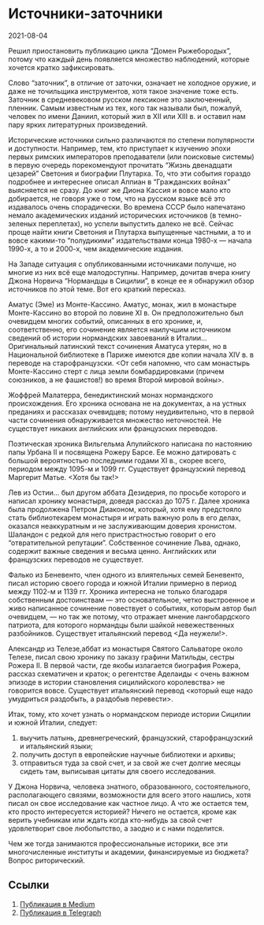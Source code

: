 # Источники-заточники


<p class="text-end time-holder"><time>2021-08-04</time></p>





Решил приостановить публикацию цикла “Домен Рыжебородых”, потому что
каждый день появляется множество наблюдений, которые хочется кратко
зафиксировать.

Слово “заточник”, в отличие от заточки, означает не холодное оружие, и
даже не точильщика инструментов, хотя такое значение тоже есть.
Заточник в средневековом русском лексиконе это заключенный, пленник.
Самым известным из тех, кого так называли был, пожалуй, человек по
имени Даниил, который жил в XII или XIII в. и оставил нам пару ярких
литературных произведений.

Исторические источники сильно различаются по степени популярности и
доступности. Например, тем, кто приступает к изучению эпохи первых
римских императоров преподаватели (или поисковые системы) в первую
очередь порекомендуют прочитать “Жизнь двенадцати цезарей” Светония и
биографии Плутарха. То, что эти события гораздо подробнее и интереснее
описал Аппиан в “Гражданских войнах” выясняется не сразу. До книг же
Диона Кассия и вовсе мало кто добирается, не говоря уже о том, что на
русском языке всё это издавалось очень спорадически. Во времена СССР
было напечатано немало академических изданий исторических источников (в
темно-зеленых переплетах), но успели выпустить далеко не всё. Сейчас
проще найти книги Светония и Плутарха выпущенные частными, а то и вовсе
какими-то “полудикими” издательствами конца 1980-х — начала 1990-х, а
то и 2000-х, чем академические издания.

На Западе ситуация с опубликованными источниками получше, но многие из
них всё еще малодоступны. Например, дочитав вчера книгу Джона Норвича
“Нормандцы в Сицилии”, в конце ее я обнаружил обзор источников по этой
теме. Вот его краткий пересказ.

Аматус (Эме) из Монте-Кассино. Аматус, монах, жил в монастыре
Монте-Кассино во второй по ловине ХI в. Он предположительно был
очевидцем многих событий, описанных в его хронике, и, соответственно,
его сочинение является наилучшим источником сведений об истории
нормандских завоеваний в Италии… Оригинальный латинский текст сочинения
Аматуса утерян, но в Национальной библиотеке в Париже имеются две копии
начала XIV в. в переводе на старофранцузски. <От себя напомню, что сам
монастырь Монте-Кассино стерт с лица земли бомбардировками (причем
союзников, а не фашистов!) во время Второй мировой войны>.

Жоффрей Малатерра, бенедиктинский монах нормандского происхождения. Его
хроника основана не на документах, а на устных преданиях и рассказах
очевидцев; потому неудивительно, что в первой части сочинения
обнаруживается множество неточностей. Не существует никаких английских
или французских переводов.

Поэтическая хроника Вильгельма Апулийского написана по настоянию папы
Урбана II и посвящена Рожеру Барсе. Ее можно датировать с большой
вероятностью последними годами ХI в., скорее всего, периодом между
1095-м и 1099 гг. Существует французский перевод Маргерит Матье. <Хотя
бы так!>

Лев из Остии… был другом аббата Дезидерия, по просьбе которого и
написал хронику монастыря, доведя рассказ до 1075 г. Далее хроника была
продолжена Петром Диаконом, который, хотя ему предстояло стать
библиотекарем монастыря и играть важную роль в его делах, оказался
неаккуратным и не заслуживающим доверия хронистом. Шаландон с редкой
для него пристрастностью говорит о его “отвратительной репутации”.
Собственное сочинение Льва, однако, содержит важные сведения и весьма
ценно. Английских или французских переводов не существует.

Фалько из Беневенто, член одного из влиятельных семей Беневенто, писал
историю своего города и южной Италии примерно в период между 1102-м и
1139 гг. Хроника интересна не только благодаря собственным достоинствам
— это основательное, четко выстроенное и живо написанное сочинение
повествует о событиях, которым автор был очевидцем, — но так же потому,
что отражает мнение лангобардского патриота, для которого нормандцы
были шайкой невежественных разбойников. Существует итальянский перевод
<Да неужели!>.

Александр из Телезе,аббат из монастыря Святого Сальваторе около Телезе,
писал свою хронику по заказу графини Матильды, сестры Рожера II. В
первой части, где якобы излагается биография Рожера, рассказ схематичен
и краток; о регентстве Аделаиды < очень важном эпизоде в истории
становления сицилийского королевства> не говорится вовсе. Существует
итальянский перевод <который еще надо умудриться раздобыть, а раздобыв
перевести>.

Итак, тому, кто хочет узнать о нормандском периоде истории Сицилии и
южной Италии, следует:

1. выучить латынь, древнегреческий, французский, старофранцузский и
       итальянский языки;
2. получить доступ в европейские научные библиотеки и архивы;
3. отправиться туда за свой счет, и за свой же счет долгие месяцы
       сидеть там, выписывая цитаты для своего исследования.

У Джона Норвича, человека знатного, образованного, состоятельного,
располагающего связями, возможности для всего этого нашлись, хотя писал
он свое исследование как частное лицо. А что же остается тем, кто
просто интересуется историей? Ничего не остается, кроме как верить
учебникам или ждать когда кто-нибудь за свой счет удовлетворит свое
любопытство, а заодно и с нами поделится.

Чем же тогда занимаются профессиональные историки, все эти
многочисленные институты и академии, финансируемые из бюджета? Вопрос
риторический.




## Ссылки

1. [Публикация в Medium](https://yababay.medium.com/источники-заточники-94de0b9cf0b9)
1. [Публикация в Telegraph](https://telegra.ph/Istochniki-zatochniki-08-04)

